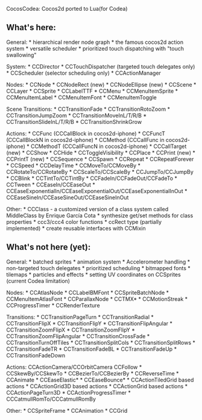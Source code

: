 CocosCodea: Cocos2d ported to Lua(for Codea)

What's here:
-----------------------------------------------
General:
	* hierarchical render node graph
	* the famous cocos2d action system
	* versatile scheduler
	* prioritized touch dispatching with "touch swallowing"

System:
	* CCDirector
	* CCTouchDispatcher (targeted touch delegates only)
	* CCScheduler (selector scheduling only)
	* CCActionManager

Nodes:
	* CCNode
	* CCNodeRect (new)
	* CCNodeEllipse (new)
	* CCScene
	* CCLayer
	* CCSprite
	* CCLabelTTF 
	* CCMenu
	* CCMenuItemSprite
	* CCMenuItemLabel
	* CCMenuItemFont
	* CCMenuItemToggle

Scene Transitions:
	* CCTransitionFade
	* CCTransitionRotoZoom
	* CCTransitionJumpZoom
	* CCTransitionMoveInL/T/R/B
	* CCTransitionSlideInL/T/R/B
	* CCTransitionShrinkGrow

Actions:
	* CCFunc (CCCallBlock in cocos2d-iphone)
	* CCFuncT (CCCallBlockN in cocos2d-iphone)
	* CCMethod (CCCallFunc in cocos2d-iphone)
	* CCMethodT (CCCallFuncN in cocos2d-iphone)
	* CCCallTarget (new)
	* CCShow
	* CCHide
	* CCToggleVisibility
	* CCPlace
	* CCPrint (new)
	* CCPrintT (new)
	* CCSequence
	* CCSpawn
	* CCRepeat
	* CCRepeatForever
	* CCSpeed
	* CCDelayTime
	* CCMoveTo/CCMoveBy
	* CCRotateTo/CCRotateBy
	* CCScaleTo/CCScaleBy
	* CCJumpTo/CCJumpBy
	* CCBlink
	* CCTintTo/CCTintBy
	* CCFadeIn/CCFadeOut/CCFadeTo
	* CCTween
	* CCEaseIn/CCEaseOut
	* CCEaseExponentialIn/CCEaseExponentialOut/CCEaseExponentialInOut
	* CCEaseSineIn/CCEaseSineOut/CCEaseSineInOut

Other:
	* CCClass - a customized version of a class system called MiddleClass by Enrique García Cota
	* synthesize get/set methods for class properties
	* ccc3/ccc4 color functions
	* ccRect type (partially implemented)
	* create reusable interfaces with CCMixin
	
	
What's not here (yet):
-----------------------------------------------
General:
	* batched sprites
	* animation system
	* Accelerometer handling
	* non-targeted touch delegates
	* prioritized scheduling
	* bitmapped fonts
	* tilemaps
	* particles and effects
	* setting UV coordinates on CCSprites (current Codea limitation)

Nodes:
	* CCAtlasNode
	* CCLabelBMFont
	* CCSpriteBatchNode
	* CCMenuItemAtlasFont
	* CCParallaxNode
	* CCTMX*
	* CCMotionStreak
	* CCProgressTimer
	* CCRenderTexture

Transitions:
	* CCTransitionPageTurn
	* CCTransitionRadial
	* CCTransitionFlipX
	* CCTransitionFlipY
	* CCTransitionFlipAngular
	* CCTransitionZoomFlipX
	* CCTransitionZoomFlipY
	* CCTransitionZoomFlipAngular
	* CCTransitionCrossFade
	* CCTransitionTurnOffTiles
	* CCTransitionSplitCols
	* CCTransitionSplitRows
	* CCTransitionFadeTR
	* CCTransitionFadeBL
	* CCTransitionFadeUp
	* CCTransitionFadeDown


Actions:
	CCActionCamera/CCOrbitCamera
	CCFollow
	* CCSkewBy/CCSkewTo
	* CCBezierTo/CCBezierBy
	* CCReverseTime
	* CCAnimate
	* CCEaseElastic*
	* CCEaseBounce*
	* CCActionTiledGrid based actions
	* CCActionGrid3D based actions
	* CCActionGrid based actions
	* CCActionPageTurn3D
	* CCActionProgressTimer
 	* CCCatmullRomTo/CCCatmullRomBy

Other:
	* CCSpriteFrame
	* CCAnimation
	* CCGrid